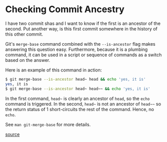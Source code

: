 # Checking Commit Ancestry

I have two commit shas and I want to know if the first is an ancestor of the
second. Put another way, is this first commit somewhere in the history of
this other commit.

Git's `merge-base` command combined with the `--is-ancestor` flag makes
answering this question easy. Furthermore, because it is a plumbing command,
it can be used in a script or sequence of commands as a switch based on the
answer.

Here is an example of this command in action:

```bash
$ git merge-base --is-ancestor head~ head && echo 'yes, it is'
yes, it is
$ git merge-base --is-ancestor head~ head~~ && echo 'yes, it is'
```

In the first command, `head~` is clearly an ancestor of `head`, so the
`echo` command is triggered. In the second, `head~` is not an ancestor of
`head~~` so the return status of 1 short-circuits the rest of the command.
Hence, no `echo`.

See `man git-merge-base` for more details.

[source](http://stackoverflow.com/questions/18345157/how-can-i-tell-if-one-commit-is-an-ancestor-of-another-commit-or-vice-versa)
